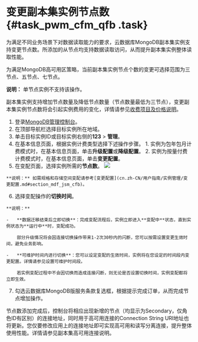 # 变更副本集实例节点数 {#task_pwm_cfm_qfb .task}

为满足不同业务场景下对数据读取能力的要求，云数据库MongoDB副本集实例支持变更节点数。所添加的从节点均支持数据读取访问，从而提升副本集实例整体读取性能。

为满足MongoDB高可用区策略，当前副本集实例节点个数的变更可选择范围为三节点、五节点、七节点。

**说明：** 单节点实例不支持该操作。

副本集实例支持增加节点数量及降低节点数量（节点数量最低为三节点），变更副本集实例节点数将会引起实例费用的变化，详情请参见[收费项目及价格说明](../../../../cn.zh-CN/产品定价/收费项目及价格说明.md#)。

1.   登录[MongoDB管理控制台](https://mongodb.console.aliyun.com/)。 
2.   在顶部导航栏选择目标实例所在地域。 
3.   单击目标实例ID或目标实例右侧的**123** \> **管理**。 
4.   在基本信息页面，根据实例计费类型选择下述操作步骤。 
    1.   实例为包年包月计费模式时，在基本信息页面，单击**升级配置**或**降级配置**。 
    2.   实例为按量付费计费模式时，在基本信息页面，单击**变更配置**。 
5.   在变配页面，选择实例所需的**节点数**。 ![](http://static-aliyun-doc.oss-cn-hangzhou.aliyuncs.com/assets/img/41229/154115099621274_zh-CN.png)

    **说明：** 如需规格和存储空间变配请参考[变更配置](cn.zh-CN/用户指南/实例管理/变更配置.md#section_mdf_jsm_cfb)。

6.   选择变配操作的**切换时间**。 

    **说明：** 

    -   **数据迁移结束后立即切换**：完成变配流程后，实例立即进入**变配中**状态，直到实例状态为**运行中**时，变配成功。

        部分升级情况将会因连接切换操作带来1-2次30秒内的闪断，您可以按需设置变更生效时间，避免业务影响。

    -   **可维护时间内进行切换**：您可以设定变配的生效时间，实例将在您设定的时间段内变更配置。详情请参见设置可维护时间段。

        若实例变配过程中不会因切换而造成连接闪断，则无论是否设置切换时间，实例变配都将立即生效。

7.   勾选云数据库MongoDB版服务条款复选框，根据提示完成订单，从而完成节点增加操作。 

节点数添加完成后，控制台将相应出现新增的节点（均显示为Secondary，仅角色ID有区别）的连接地址，同时用于高可用连接的Connection String URI地址也将更新。您仅要修改应用上的连接地址即可实现高可用和读写分离连接，提升整体使用性能。详情请参见副本集高可用连接说明。

